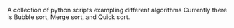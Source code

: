 A collection of python scripts exampling different algorithms
Currently there is Bubble sort, Merge sort, and Quick sort. 
